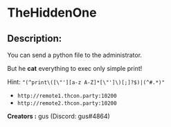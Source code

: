 
# TheHiddenOne
## Description:
You can send a python file to the administrator.

But he **cat** everything to exec only simple print!

Hint: `"(^print\([\"'][a-z A-Z]*[\"']\)[;]?$)|(^#.*)"`

- `http://remote1.thcon.party:10200`
- `http://remote2.thcon.party:10200`

**Creators :**
gus (Discord: gus#4864)

